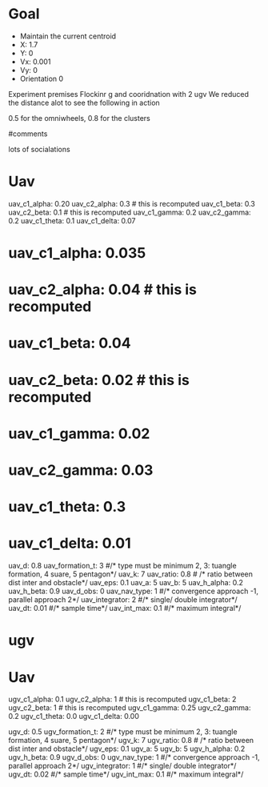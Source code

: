 # Goal
- Maintain the current centroid
- X: 1.7
- Y: 0
- Vx: 0.001
- Vy: 0
- Orientation 0

Experiment premises
Flockinr g and cooridnation with 2 ugv We reduced the distance alot to see the following in action

0.5 for the omniwheels, 0.8 for the clusters

#comments

lots of socialations

# Uav
uav_c1_alpha: 0.20
uav_c2_alpha: 0.3 # this is recomputed
uav_c1_beta: 0.3
uav_c2_beta: 0.1 # this is recomputed
uav_c1_gamma: 0.2
uav_c2_gamma: 0.2
uav_c1_theta: 0.1
uav_c1_delta: 0.07

# uav_c1_alpha: 0.035
# uav_c2_alpha: 0.04 # this is recomputed
# uav_c1_beta: 0.04
# uav_c2_beta: 0.02 # this is recomputed
# uav_c1_gamma: 0.02
# uav_c2_gamma: 0.03
# uav_c1_theta: 0.3
# uav_c1_delta: 0.01

uav_d: 0.8
uav_formation_t: 3 #/* type must be minimum 2, 3: tuangle formation, 4 suare, 5 pentagon*/
uav_k: 7
uav_ratio:  0.8 # /* ratio between dist inter and obstacle*/
uav_eps: 0.1
uav_a: 5
uav_b: 5
uav_h_alpha: 0.2
uav_h_beta: 0.9
uav_d_obs: 0
uav_nav_type:  1 #/* convergence approach -1, parallel approach 2*/
uav_integrator: 2 #/* single/ double integrator*/
uav_dt:  0.01 #/* sample time*/
uav_int_max:  0.1 #/* maximum integral*/

# ugv

# Uav
ugv_c1_alpha: 0.1
ugv_c2_alpha: 1 # this is recomputed
ugv_c1_beta: 2
ugv_c2_beta: 1 # this is recomputed
ugv_c1_gamma: 0.25
ugv_c2_gamma: 0.2
ugv_c1_theta: 0.0
ugv_c1_delta: 0.00


ugv_d: 0.5
ugv_formation_t: 2 #/* type must be minimum 2, 3: tuangle formation, 4 suare, 5 pentagon*/
ugv_k: 7
ugv_ratio:  0.8 # /* ratio between dist inter and obstacle*/
ugv_eps: 0.1
ugv_a: 5
ugv_b: 5
ugv_h_alpha: 0.2
ugv_h_beta: 0.9
ugv_d_obs: 0
ugv_nav_type:  1 #/* convergence approach -1, parallel approach 2*/
ugv_integrator: 1 #/* single/ double integrator*/
ugv_dt:  0.02 #/* sample time*/
ugv_int_max:  0.1 #/* maximum integral*/
